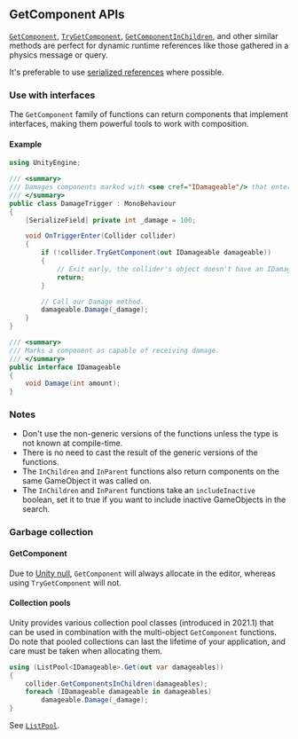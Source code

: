 ## GetComponent APIs
[`GetComponent`](https://docs.unity3d.com/ScriptReference/GameObject.GetComponent.html), [`TryGetComponent`](https://docs.unity3d.com/ScriptReference/GameObject.TryGetComponent.html),
[`GetComponentInChildren`](https://docs.unity3d.com/ScriptReference/Component.GetComponentInChildren.html), and other similar methods are perfect for dynamic runtime references like those gathered in a physics message or query.  

It's preferable to use [serialized references](Serialized%20References.md) where possible.

### Use with interfaces
The `GetComponent` family of functions can return components that implement interfaces, making them powerful tools to work with composition.

#### Example
```csharp
using UnityEngine;

/// <summary>
/// Damages components marked with <see cref="IDamageable"/> that enters the attached trigger.
/// </summary>
public class DamageTrigger : MonoBehaviour
{
	[SerializeField] private int _damage = 100;

	void OnTriggerEnter(Collider collider)
	{
		if (!collider.TryGetComponent(out IDamageable damageable))
		{
			// Exit early, the collider's object doesn't have an IDamageable component.
			return;
		}

		// Call our Damage method.
		damageable.Damage(_damage);
	}
}

/// <summary>
/// Marks a component as capable of receiving damage.
/// </summary>
public interface IDamageable
{
	void Damage(int amount);
}
```

### Notes
- Don't use the non-generic versions of the functions unless the type is not known at compile-time.
- There is no need to cast the result of the generic versions of the functions.
- The `InChildren` and `InParent` functions also return components on the same GameObject it was called on.
- The `InChildren` and `InParent` functions take an `includeInactive` boolean, set it to true if you want to include inactive GameObjects in the search.

### Garbage collection
#### GetComponent
Due to [Unity null](../Other/Unity%20Null.md), `GetComponent` will always allocate in the editor, whereas using `TryGetComponent` will not.
#### Collection pools
Unity provides various collection pool classes (introduced in 2021.1) that can be used in combination with the multi-object `GetComponent` functions. Do note that pooled collections can last the lifetime of your application, and care must be taken when allocating them.
```csharp
using (ListPool<IDamageable>.Get(out var damageables))
{
	collider.GetComponentsInChildren(damageables);
	foreach (IDamageable damageable in damageables)
		damageable.Damage(_damage);
}
```
See [`ListPool`](https://docs.unity3d.com/ScriptReference/Pool.ListPool_1.html).